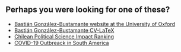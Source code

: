 ## Perhaps you were looking for one of these?

- [Bastián González-Bustamante website at the University of Oxford](http://users.ox.ac.uk/~shil5311/)
- [Bastián González-Bustamante CV-LaTeX](https://github.com/bgonzalezbustamante/CV-LaTeX)
- [Chilean Political Science Impact Ranking](http://users.ox.ac.uk/~shil5311/ranking/)
- [COVID-19 Outbreack in South America](https://bgonzalezbustamante.github.io/COVID-19-South-America/)

